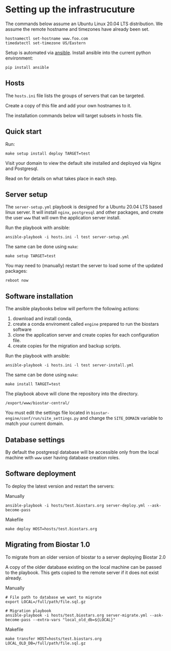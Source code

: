 # Setting up the infrastrucuture

The commands below assume an Ubuntu Linux 20.04 LTS distribution. We assume the remote hostname 
and timezones have already been set.

    hostnamectl set-hostname www.foo.com
    timedatectl set-timezone US/Eastern

Setup is automated via [ansible][ansible]. Install ansible into the current python environment:

    pip install ansible

[ansible]: https://www.ansible.com/

## Hosts

The `hosts.ini` file lists the groups of servers that can be targeted. 

Create a copy of this file and add your own hostnames to it. 

The installation commands below will target subsets in hosts file.

## Quick start

Run:

    make setup install deploy TARGET=test 

Visit your domain to view the default site installed and deployed via Nginx and Postgresql.

Read on for details on what takes place in each step.

## Server setup

The `server-setup.yml` playbook is designed for a Ubuntu 20.04 LTS based linux server. It will install `nginx`, `postgresql` and other packages, and create the user  `www` that will own the application server install.

Run the playbook with ansible:

    ansible-playbook -i hosts.ini -l test server-setup.yml

The same can be done using `make`:
     
    make setup TARGET=test 

You may need to (manually) restart the server to load some of the updated packages:
    
    reboot now
    
## Software installation

The ansible playbooks below will perform the following actions:

1. download and install conda, 
2. create a conda enviroment called `engine` prepared to run the biostars software
3. clone the application server and create copies for each configuration file.
4. create copies for the migration and backup scripts.

Run the playbook with ansible:

    ansible-playbook -i hosts.ini -l test server-install.yml

The same can be done using `make`:
     
    make install TARGET=test   
    
The playbook above will clone the repository into the directory.

    /export/www/biostar-central/
    
You must edit the settings file located in `biostar-engine/conf/run/site_settings.py` and 
change the `SITE_DOMAIN` variable to match your current domain.

## Database settings

By default the postgresql database will be accessible only from the local 
machine with `www` user having database creation roles.

## Software deployment

To deploy the latest version and restart the servers:

Manually

    ansible-playbook -i hosts/test.biostars.org server-deploy.yml --ask-become-pass

Makefile
     
    make deploy HOST=hosts/test.biostars.org  
    
    
## Migrating from Biostar 1.0

To migrate from an older version of biostar to a server deploying Biostar 2.0

A copy of the older database existing on the local machine can be passed to the playbook. 
This gets copied to the remote server if it does not exist already. 

Manually 
    
    # File path to database we want to migrate
    export LOCAL=/full/path/file.sql.gz
    
    # Migration playbook
	ansible-playbook -i hosts/test.biostars.org server-migrate.yml --ask-become-pass --extra-vars "local_old_db=${LOCAL}"

Makefile 

    make transfer HOST=hosts/test.biostars.org  LOCAL_OLD_DB=/full/path/file.sql.gz
    

